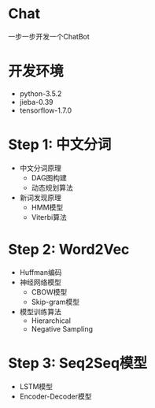 # Chat
一步一步开发一个ChatBot
# 开发环境
  - python-3.5.2
  - jieba-0.39
  - tensorflow-1.7.0
# Step 1: 中文分词
  - 中文分词原理
    - DAG图构建
    - 动态规划算法
  - 新词发现原理
    - HMM模型
    - Viterbi算法
# Step 2: Word2Vec
  - Huffman编码
  - 神经网络模型
    - CBOW模型
    - Skip-gram模型
  - 模型训练算法
    - Hierarchical
    - Negative Sampling
# Step 3: Seq2Seq模型
  - LSTM模型
  - Encoder-Decoder模型
